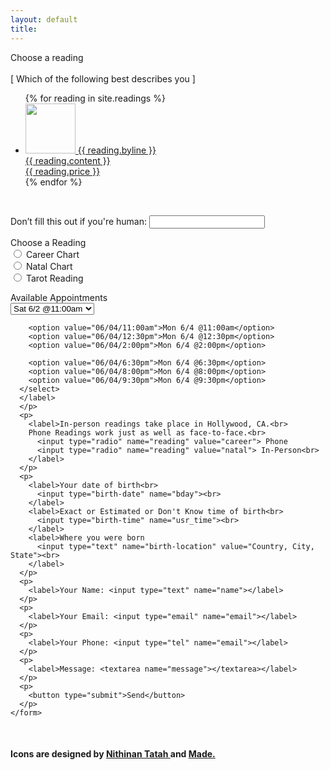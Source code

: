 ```yaml
---
layout: default
title:
---
```

<body>
<article class="store">
  <div class="store-header">
    <h7>Choose a reading</h7>
      <div class="store-subhead">
        <br>
          <h9>[ Which of the following best describes you ]</h9>
      </div>
  </div>
  <div class="store-items">
    <ul>
      {% for reading in site.readings %}
        <li>
          <a href="{{ reading.url }}">
          <span class="store-images"><img src="{{ site.github.url }}/assets/img/{{ reading.image }}" height="80" width="80"></span>
          <h8>{{ reading.byline }}</h8>
          <br>{{ reading.content }}
          <br>{{ reading.price }}
          </a>
        </li>
      {% endfor %}
    </ul>
  </div>
  <div class="store-subhead">
    <br>
    <form name="contact" method="POST" data-netlify="true" action="/thank_you.md">
      <p class="hidden">   <!--- This is to distract bots using .hidden in the _default CSS file-->
        <label>Don’t fill this out if you're human: <input name="bot-field"></label>
      </p>
      <p>
        <label>Choose a Reading<br>
          <input type="radio" name="reading" value="career"> Career Chart<br>
          <input type="radio" name="reading" value="natal"> Natal Chart<br>
          <input type="radio" name="reading" value="tarot"> Tarot Reading<br>
        </label>
      </p>
      <p><label>Available Appointments<br>
        <select name="schedule-date-time">
        <option value="06/02/11:00am">Sat 6/2 @11:00am</option>
        <option value="06/02/12:30pm">Sat 6/2 @12:30pm</option>
        <option value="06/02/2:00pm">Sat 6/2 @2:00pm</option>

        <option value="06/04/11:00am">Mon 6/4 @11:00am</option>
        <option value="06/04/12:30pm">Mon 6/4 @12:30pm</option>
        <option value="06/04/2:00pm">Mon 6/4 @2:00pm</option>

        <option value="06/04/6:30pm">Mon 6/4 @6:30pm</option>
        <option value="06/04/8:00pm">Mon 6/4 @8:00pm</option>
        <option value="06/04/9:30pm">Mon 6/4 @9:30pm</option>
      </select>
      </label>
      </p>
      <p>
        <label>In-person readings take place in Hollywood, CA.<br>
        Phone Readings work just as well as face-to-face.<br>
          <input type="radio" name="reading" value="career"> Phone
          <input type="radio" name="reading" value="natal"> In-Person<br>
        </label>
      </p>
      <p>
        <label>Your date of birth<br>
          <input type="birth-date" name="bday"><br>
        </label>
        <label>Exact or Estimated or Don't Know time of birth<br>
          <input type="birth-time" name="usr_time"><br>
        </label>
        <label>Where you were born
          <input type="text" name="birth-location" value="Country, City, State"><br>
        </label>
      </p>
      <p>
        <label>Your Name: <input type="text" name="name"></label>   
      </p>
      <p>
        <label>Your Email: <input type="email" name="email"></label>
      </p>
      <p>
        <label>Your Phone: <input type="tel" name="email"></label>
      </p>
      <p>
        <label>Message: <textarea name="message"></textarea></label>
      </p>
      <p>
        <button type="submit">Send</button>
      </p>
    </form>
  </div>
</article>
<br>
<div class="attribution">
  <h4>Icons are designed by <a target="_blank" href="https://thenounproject.com/noomtah/"> Nithinan Tatah </a> and <a target="_blank" href="https://thenounproject.com/elki/"> Made.</a></h4>
</div>
</body>
